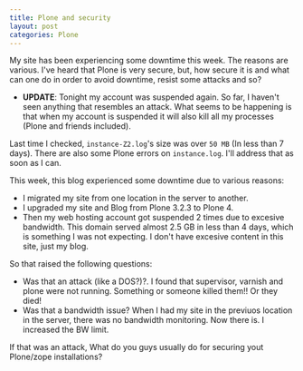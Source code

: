 ```yaml
---
title: Plone and security
layout: post
categories: Plone
---
```


My site has been experiencing some downtime this week. The reasons are
various. I've heard that Plone is very secure, but, how secure it is and what
can one do in order to avoid downtime, resist some attacks and so?

* **UPDATE**: Tonight my account was suspended again. So far, I haven't seen anything that
resembles an attack. What seems to be happening is that when my account is
suspended it will also kill all my processes (Plone and friends included).

Last time I checked, `instance-Z2.log`'s size was over `50 MB` (In less than 7 days). 
There are also some Plone errors on `instance.log`. I'll address that as soon as I can.

This week, this blog experienced some downtime due to various reasons:

* I migrated my site from one location in the server to another.
* I upgraded my site and Blog from Plone 3.2.3 to Plone 4.
* Then my web hosting account got suspended 2 times due to excesive bandwidth. This domain served almost 2.5 GB in less than 4 days, which is something I was not expecting. I don't have excesive content in this site, just my blog.

So that raised the following questions:

* Was that an attack (like a DOS?)?. I found that supervisor, varnish and plone were not running. Something or someone killed them!! Or they died!
* Was that a bandwidth issue? When I had my site in the previuos location in the server, there was no bandwidth monitoring. Now there is. I increased the BW limit.

If that was an attack, What do you guys usually do for securing yout Plone/zope installations?

